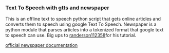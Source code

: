 ### Text To Speech with gtts and newspaper


This is an offline text to speech python script that gets online articles and converts them to speech using google Text To Speech. Newspaper is a python module that parses articles into a tokenized format that google text to speech can use. Big ups to [randerson112358](https://medium.com/@randerson112358/build-a-text-to-speech-program-using-python-b70de7105383)for his tutorial.


[official newspaper documentation](https://readthedocs.org/projects/newspaper/downloads/pdf/latest/)


